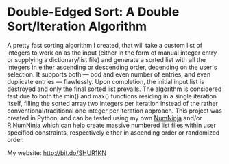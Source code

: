﻿# Double-Edged Sort: A Double Sort/Iteration Algorithm
 
A pretty fast sorting algorithm I created, that will take a custom list of integers to work on as the input (either in the form of manual integer entry or supplying a dictionary/list file) and generate a sorted list with all the integers in either ascending or descending order, depending on the user's selection. It supports both — odd and even number of entries, and even duplicate entries — flawlessly. Upon completion, the initial input list is destroyed and only the final sorted list prevails. The algorithm is considered fast due to both the min() and max() functions residing in a single iteration itself, filling the sorted array two integers per iteration instead of the rather conventional/traditional one integer per iteration approach. This project was created in Python, and can be tested using my own [NumNinja](https://github.com/SHUR1K-N/NumNinja-Number-Dictionary-Generator) and/or [R.NumNinja](https://github.com/SHUR1K-N/RNumNinja-Random-Number-File-Generator) which can help create massive numbered list files within user specified constraints, respectively either in ascending order or randomized order.

My website: http://bit.do/SHUR1KN
